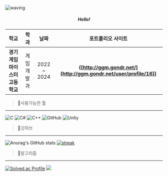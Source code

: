 ![waving](https://capsule-render.vercel.app/api?type=waving&height=200&text=Hello!&fontAlign=80&fontAlignY=40&color=gradient)
 
##### <center>Hello!<center>
 
### 
| **학교** | **학과** | **날짜** | **포트폴리오 사이트** |
|:--------:|:--------:|:--------:|:--------:| 
| **경기게임마이스터고등학교** | 게임개발과 | 2022 ~ 2024 | **([http://ggm.gondr.net/](http://ggm.gondr.net/user/profile/16))** |
 
>💾사용가능한 툴
-------------
![C](https://img.shields.io/badge/c-%2300599C.svg?style=for-the-badge&logo=c&logoColor=white)
![C#](https://img.shields.io/badge/c%23-%23239120.svg?style=for-the-badge&logo=c-sharp&logoColor=white)
![C++](https://img.shields.io/badge/c++-%2300599C.svg?style=for-the-badge&logo=c%2B%2B&logoColor=white)
![GitHub](https://img.shields.io/badge/github-%23121011.svg?style=for-the-badge&logo=github&logoColor=white)
![Unity](https://img.shields.io/badge/unity-%23000000.svg?style=for-the-badge&logo=unity&logoColor=white)
 
>📔깃허브
-------------
![Anurag's GitHub stats](https://github-readme-stats.vercel.app/api?username=June060522&show_icons=true&theme=radical)
[![streak](https://github-readme-streak-stats.herokuapp.com/?user=June060522&theme=calm)](https://github.com/June060522)


>📝알고리즘
-------------
[![Solved.ac Profile](http://mazassumnida.wtf/api/v2/generate_badge?boj=june060522)](https://solved.ac/june060522/)
<img src="http://mazandi.herokuapp.com/api?handle=june060522&theme=Light"/>

